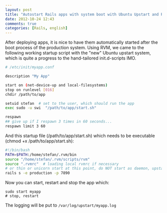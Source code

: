 ```yaml
---
layout: post
title: "Autostart Rails apps with system boot with Ubuntu Upstart and RVM"
date: 2012-10-24 12:43
comments: true
categories: [Rails, english]
---
```


After deploying apps, it is nice to have them automatically started after the boot process of the production system. Using RVM, we came to the following working startup script with the "new" Ubuntu upstart system, which is quite a progress to the hand-tailored init.d-scripts IMO.


```bash
# /etc/init/myapp.conf

description "My App"

start on (net-device-up and local-filesystems)
stop on runlevel [016]
chdir /path/to/app

setuid stefan  # set to the user, which should run the app
exec sudo -u swi  "/path/to/app/start.sh"

respawn
## give up if I respawn 3 times in 60 seconds...
respawn limit 3 60
```
And this startup file (/path/to/app/start.sh) which needs to be executable (chmod +x /path/to/app/start.sh):

```bash
#!/bin/bash
PATH=$PATH:/home/stefan/.rvm/bin
source "/home/stefan/.rvm/scripts/rvm"
source ".rvmrc"  # loading local rvmrc if necessary
# or thin or unicorn start at this point, do NOT start as daemon, upstart handles daemonizing for you
rails s -e production -p 7890
```

Now you can start, restart and stop the app which:
```
sudo start myapp
# stop, restart
```

The logging will be put to ``/var/log/upstart/myapp.log``
